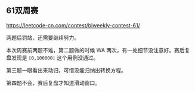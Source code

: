 ## 61双周赛
https://leetcode-cn.com/contest/biweekly-contest-61/

两题后罚站，还需要继续努力。

本次周赛前两题不难，第二题做的时候 WA 两次，有一处细节没注意好。赛后复盘发现是 `[0,100000]` 这个用例没通过。

第三题一眼看出来动归，可惜没能归纳出转换方程。

第四题不会，赛后复盘才知道滑动窗口。
